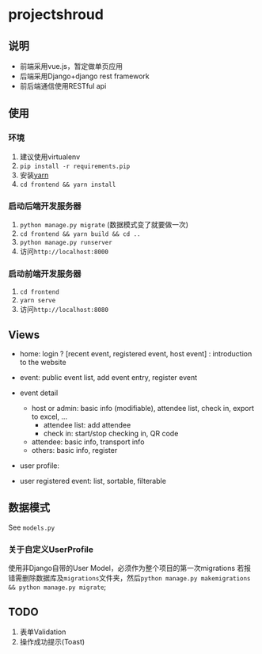 # projectshroud

## 说明

- 前端采用vue.js，暂定做单页应用
- 后端采用Django+django rest framework
- 前后端通信使用RESTful api

## 使用

### 环境

1. 建议使用virtualenv
2. `pip install -r requirements.pip`
3. 安装[yarn](https://yarnpkg.com/zh-Hant/)
4. `cd frontend && yarn install`

### 启动后端开发服务器

1. `python manage.py migrate` (数据模式变了就要做一次)
2. `cd frontend && yarn build && cd ..`
3. `python manage.py runserver`
4. 访问`http://localhost:8000`

### 启动前端开发服务器

1. `cd frontend`
2. `yarn serve`
3. 访问`http://localhost:8080`

## Views

- home: login ? [recent event, registered event, host event] : introduction to the website
- event: public event list, add event entry, register event
- event detail
  - host or admin: basic info (modifiable), attendee list, check in, export to excel, ...
    - attendee list: add attendee
    - check in: start/stop checking in, QR code
  - attendee: basic info, transport info
  - others: basic info, register

- user profile:
- user registered event: list, sortable, filterable

## 数据模式
See `models.py`

### 关于自定义UserProfile
使用非Django自带的User Model，必须作为整个项目的第一次migrations
若报错需删除数据库及`migrations`文件夹，然后`python manage.py makemigrations && python manage.py migrate`;

## TODO

1. 表单Validation
2. 操作成功提示(Toast)